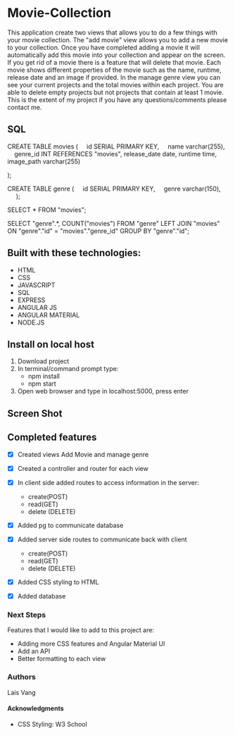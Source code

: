 # Movie-Collection

This application create two views that allows you to do a few things with your movie collection. The "add movie" view allows you to add a new movie to your collection. Once you have completed adding a movie it will automatically add this movie into your collection and appear on the screen. If you get rid of a movie there is a feature that will delete that movie. Each movie shows different properties of the movie such as the name, runtime, release date and an image if provided. In the manage genre view you can see your current projects and the total movies within each project. You are able to delete empty projects but not projects that contain at least 1 movie. This is the extent of my project if you have any questions/comments please contact me.

## SQL 

CREATE TABLE movies (
    id SERIAL PRIMARY KEY,
    name varchar(255),
    genre_id INT REFERENCES "movies",
	release_date date,
	runtime time,
	image_path varchar(255)
	
);

CREATE TABLE genre (
    id SERIAL PRIMARY KEY,
    genre varchar(150),
    
);

SELECT * FROM "movies";


SELECT "genre".*,  COUNT("movies") FROM "genre" LEFT JOIN "movies" ON "genre"."id" = "movies"."genre_id" GROUP BY "genre"."id";

## Built with these technologies:
- HTML
- CSS
- JAVASCRIPT
- SQL
- EXPRESS
- ANGULAR JS
- ANGULAR MATERIAL
- NODE.JS

## Install on local host
1. Download project
2. In terminal/command prompt type:
    * npm install
    * npm start
3. Open web browser and type in localhost:5000, press enter

## Screen Shot
<!-- Inline-style: ![alt text] -->


## Completed features
- [x] Created views Add Movie and manage genre
- [x] Created a controller and router for each view
- [x] In client side added routes to access information in the server: 
    * create(POST)
    * read(GET)
    * delete (DELETE)
- [x] Added pg to communicate database
- [x] Added server side  routes to communicate back with client
    * create(POST)
    * read(GET)
    * delete (DELETE)
- [x] Added CSS styling to HTML
- [x] Added database 


### Next Steps
Features that I would like to add to this project are:
* Adding more CSS features and Angular Material UI
* Add an API
* Better formatting to each view



### Authors
Lais Vang

#### Acknowledgments
* CSS Styling: W3 School



